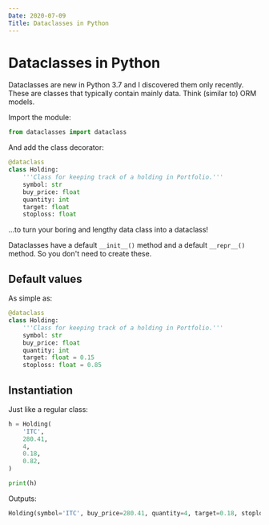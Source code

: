 ```yaml
---
Date: 2020-07-09
Title: Dataclasses in Python
---
```


# Dataclasses in Python

Dataclasses are new in Python 3.7 and I discovered them only recently.
These are classes that typically contain mainly data. Think (similar to) ORM models.

Import the module:
```python
from dataclasses import dataclass
```

And add the class decorator:
```python
@dataclass
class Holding:
    '''Class for keeping track of a holding in Portfolio.'''
    symbol: str
    buy_price: float
    quantity: int
    target: float
    stoploss: float
```
...to turn your boring and lengthy data class into a dataclass!

Dataclasses have a default `__init__()` method and a default `__repr__()` method. So you don't need to create these.

## Default values
As simple as:
```python
@dataclass
class Holding:
    '''Class for keeping track of a holding in Portfolio.'''
    symbol: str
    buy_price: float
    quantity: int
    target: float = 0.15
    stoploss: float = 0.85
```

## Instantiation
Just like a regular class:
```python
h = Holding(
    'ITC',
    280.41,
    4,
    0.18,
    0.82,
)

print(h)
```
Outputs:
```python
Holding(symbol='ITC', buy_price=280.41, quantity=4, target=0.18, stoploss=0.82)
```